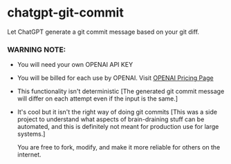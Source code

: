 # chatgpt-git-commit

Let ChatGPT generate a git commit message based on your git diff.

### WARNING NOTE:

- You will need your own OPENAI API KEY
- You will be billed for each use by OPENAI. Visit [OPENAI Pricing Page](https://openai.com/pricing)
- This functionality isn't deterministic
   [The generated git commit message will differ on each attempt even if the input is the same.]
- It's cool but it isn't the right way of doing git commits
    [This was a side project to understand what aspects of brain-draining stuff can be automated, and this is definitely not meant for production use for large systems.]


  You are free to fork, modify, and make it more reliable for others on the internet.

